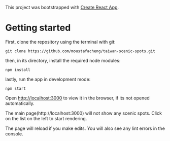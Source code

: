 This project was bootstrapped with [Create React App](https://github.com/facebook/create-react-app).

# Getting started

First, clone the repository using the terminal with git:
```
git clone https://github.com/moustafacheng/taiwan-scenic-spots.git

```
then, in its directory, install the required node modules:
```
npm install
```

lastly, run the app in development mode:
```
npm start
```

Open [http://localhost:3000](http://localhost:3000) to view it in the browser, if its not opened automatically.


The main page(http://localhost:3000) will not show any scenic spots. Click on the list on the left to start rendering.



The page will reload if you make edits.
You will also see any lint errors in the console.


